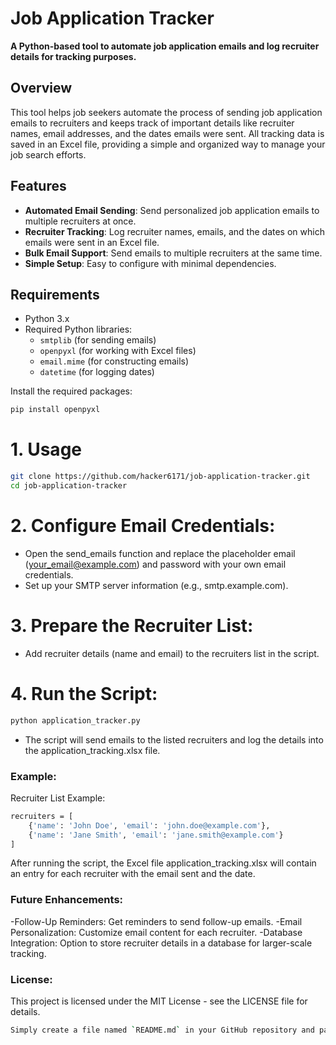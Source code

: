 # Job Application Tracker

**A Python-based tool to automate job application emails and log recruiter details for tracking purposes.**

## Overview

This tool helps job seekers automate the process of sending job application emails to recruiters and keeps track of important details like recruiter names, email addresses, and the dates emails were sent. All tracking data is saved in an Excel file, providing a simple and organized way to manage your job search efforts.

## Features

- **Automated Email Sending**: Send personalized job application emails to multiple recruiters at once.
- **Recruiter Tracking**: Log recruiter names, emails, and the dates on which emails were sent in an Excel file.
- **Bulk Email Support**: Send emails to multiple recruiters at the same time.
- **Simple Setup**: Easy to configure with minimal dependencies.

## Requirements

- Python 3.x
- Required Python libraries:
  - `smtplib` (for sending emails)
  - `openpyxl` (for working with Excel files)
  - `email.mime` (for constructing emails)
  - `datetime` (for logging dates)

Install the required packages:
```bash
pip install openpyxl
```
# 1. Usage
```bash
git clone https://github.com/hacker6171/job-application-tracker.git
cd job-application-tracker
```
# 2. Configure Email Credentials:
- Open the send_emails function and replace the placeholder email (your_email@example.com) and password with your own email credentials.
- Set up your SMTP server information (e.g., smtp.example.com).

# 3. Prepare the Recruiter List:
- Add recruiter details (name and email) to the recruiters list in the script.

# 4. Run the Script:
```bash
python application_tracker.py
```
- The script will send emails to the listed recruiters and log the details into the application_tracking.xlsx file.


### **Example**:
Recruiter List Example:
```bash
recruiters = [
    {'name': 'John Doe', 'email': 'john.doe@example.com'},
    {'name': 'Jane Smith', 'email': 'jane.smith@example.com'}
]

```
After running the script, the Excel file application_tracking.xlsx will contain an entry for each recruiter with the email sent and the date.

### **Future Enhancements**:
-Follow-Up Reminders: Get reminders to send follow-up emails.
-Email Personalization: Customize email content for each recruiter.
-Database Integration: Option to store recruiter details in a database for larger-scale tracking.

### **License**:
This project is licensed under the MIT License - see the LICENSE file for details.
```bash
Simply create a file named `README.md` in your GitHub repository and paste this content into it. This will give your project a well-structured and informative README.
```





